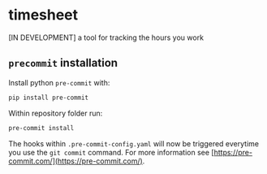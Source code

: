 # timesheet
[IN DEVELOPMENT] a tool for tracking the hours you work


## `precommit` installation

Install python `pre-commit` with:
```bash
pip install pre-commit
```

Within repository folder run:
```bash
pre-commit install
```

The hooks within `.pre-commit-config.yaml` will now be triggered everytime you use the `git commit` command. For more information see [https://pre-commit.com/](https://pre-commit.com/).
